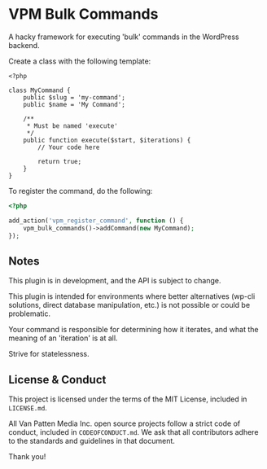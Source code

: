 # VPM Bulk Commands

A hacky framework for executing 'bulk' commands in the WordPress backend.

Create a class with the following template:

```
<?php

class MyCommand {
	public $slug = 'my-command';
	public $name = 'My Command';

	/**
	 * Must be named 'execute'
	 */
	public function execute($start, $iterations) {
		// Your code here

		return true;
	}
}
```

To register the command, do the following:

```php
<?php

add_action('vpm_register_command', function () {
	vpm_bulk_commands()->addCommand(new MyCommand);
});
```

## Notes

This plugin is in development, and the API is subject to change.

This plugin is intended for environments where better alternatives (wp-cli solutions, direct database manipulation, etc.) is not possible or could be problematic.

Your command is responsible for determining how it iterates, and what the meaning of an 'iteration' is at all.

Strive for statelessness.

## License & Conduct

This project is licensed under the terms of the MIT License, included in `LICENSE.md`.

All Van Patten Media Inc. open source projects follow a strict code of conduct, included in `CODEOFCONDUCT.md`. We ask that all contributors adhere to the standards and guidelines in that document.

Thank you!
